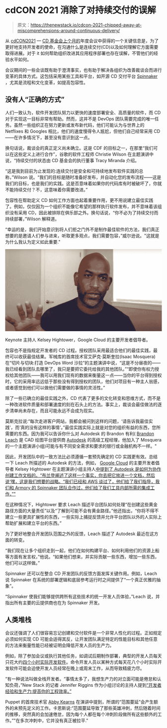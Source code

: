# cdCON 2021 消除了对持续交付的误解

> 原文：<https://thenewstack.io/cdcon-2021-chipped-away-at-miscomprehensions-around-continuous-delivery/>

从 [cdCON2021](https://events.linuxfoundation.org/cdcon/) — [CD 基金会上个月的](https://cd.foundation/)年度会议中获得的一个关键信息是，为了更好地支持开发者的使命，在沟通什么是连续交付(CD)以及如何理解它方面需要取得进展。对于 it 如何帮助组织改进其应用程序部署也存在误解，不管他们的经验水平如何。

会议期间的一些会谈既有助于澄清事实，也有助于解决各组织为改善裁谈会而进行变革的具体方式。这包括采用某些工具和平台，如开源 CD 交付平台 [Spinnaker](https://spinnaker.io/) ，尤其是流程和文化变革，如提高包容性。

## 没有人“正确的方式”

人们一致认为，软件开发团队努力以更快的速度部署安全、高质量的软件，而 CD 对于实现这一目标非常有帮助。然而，这并不是 DevOps 团队需要完成的唯一任务。虽然一些组织正在努力更新或发布新代码，他们可能认为与世界上的 Netflixes 和 Googles 相比，他们的速度慢得令人尴尬，但他们自己经常采用 CD——在许多情况下，甚至没有意识到这一点。

换句话说，裁谈会的真正定义尚未确立。这是 CDF 的目标之一，在那里“我们可以在这些定义上进行合作”，谷歌的软件工程师 Christie Wilson 在主题演讲中说，“持续交付的状态由 CD 基金会的执行董事 Tracy Miranda 介绍。

“这是我到目前为止发现的:连续交付是安全和可持续地发布软件实践的总称，”Wilson 说。“我们的目标是随时准备好发布，并自动化您的发布流程——这是我们的目标，也是我们的实践。这是否意味着如果你的代码库有时被破坏了，你就不能持续交付？不，这意味着你需要改进。”

包容性在帮助定义 CD 如何工作方面也起着重要作用，更不用说建立最佳实践了。例如，仅仅因为一个组织不能像它希望的那样执行软件发布，并不意味着该组织没有采用 CD，因此被排除在俱乐部之外。换句话说，“你不必为了持续交付而持续部署，”Wilson 解释道。

“幸运的是，我们开始意识到将人们拒之门外不是制作最佳软件的方法，我们真正想要的是邀请人们参与进来，听取更多观点，我们需要包容，”威尔逊说。"这就是为什么我认为定义如此重要."

![](img/5fb44d1e5bd4f79f3f614c79db090a8e.png)

Keynote 主持人 Kelsey Hightower，Google Cloud 的主要开发者倡导者。

包容也不是指规定开发者的 CD 过程。授权团队采用最适合他们的最佳实践，最终可以收获最佳结果。军械库的首席技术官艾萨克·莫斯奎拉(Isaac Mosquera)在“切片与切块:打造 DevOps Word 沙拉”的主题演讲中说，“这是不分昼夜的——我已经看到团队去哪里了，我只是要把它委托给我的其他团队。”“即使你有权力授权给其他团队——我可以用我们现有的数据来衡量这一点——当你的平台得到授权时，它的采用率远远低于那些没有得到授权的团队，他们对项目有一种主人翁感，或者感觉到他们可以做他们需要做的事情的灵活性。”

除了一些已确立的最佳实践之外，CD 代表了更多的文化转变和思维方式，而不是一种改进软件质量和部署速度的刻在石头上的方法。事实上，裁谈会最佳做法的逐步清单尚未存在，而且可能永远不会成为现实。

莫斯克拉说:“每次走进客户网站，我都会被问到这样的问题，‘请告诉我最佳实践’，而‘真的没有这样的事情’。”最佳实践实际上就是对您的组织有益的东西，您所需要的东西。因为我可以告诉你什么对 Autodesk 的 Brandon 有利( [Brandon Leach](https://twitter.com/brandonleach) 是 CAD 绘图平台提供商 [Autodesk](https://www.autodesk.com/) 的高级工程经理，他加入了 Mosquera 的一个主题演讲小组)可能与有不同安全需求和要求的银行或金融机构不一样。"

因此，开发团队中的一致方法比必须遵循一套预先确定的 CD 实践更有效。总结一下 Leach 所描述的 Autodesk 的方法，例如， [Google Cloud](https://cloud.google.com) 的主要开发者倡导者 Kelsey Hightower 在主题演讲小组主持人[中提到了 Autodesk 是如何为协作创建工作文档的。“布兰登阐述了这样一个事实，你去把它放进一个文档，然后说‘嘿，这是我们想要的战略。“我们已经和 AWS 谈过了，他们给了我们指导，我们和 Armory 的 Spinnaker 团队合作过，他们给了我们工具内部所需的集成工作，”"](https://twitter.com/kelseyhightower?lang=en)

在这种情况下，Hightower 要求 Leach 描述平台团队如何处理“在创建这些黄金路径方面的大量责任”以及“了解到可能不会有黄金路径。”他还指出，“你将不得不建立一些更具扩展性的东西，一些实际上捕捉反馈并允许平台团队以外的人实际上帮助扩展和建立平台的东西。”

为了更好地整合开发团队范围之外的反馈，Leach 描述了 Autodesk 最近在这方面的转变。

“我们现在让多个组织走到一起，他们在如何构建平台、如何利用他们的资源上船等方面有发言权，”他说。“如果他们想来，并实际贡献一些东西，增加一些东西，他们可以这样做。”

Spinnaker 还可以在整合 CD 开发团队的反馈方面发挥关键作用。例如，Leach 说 Spinnaker 在系统的部署逻辑和底层参考运行时之间提供了“一个真正优雅的抽象”。

“Spinnaker 使我们能够提供跨所有这些技术的统一开发人员体验，”Leach 说，并指出所有主要的云提供商也在为 Spinnaker 开发。

## 人类堆栈

会议还强调了人们很容易忘记创建和交付软件是一个非常人性化的过程。正如规定必须如何实现 CD 可能会适得其反，让开发团队满足特定的性能目标和其他任意的方法来衡量性能已经被证明会降低开发人员的生产力。

例如，除了参加会议或执行其他任务，如调试后期制作部署，典型的开发人员每天只花大约[四个小时实际开发软件](https://stackoverflow.blog/2020/12/07/measuring-developer-productivity/)。命令开发人员以某种方式每天花八个小时实际开发软件可能会迫使开发人员经常在晚上或周末工作，从而导致精疲力尽。

“有一种说法叫做全栈开发者。“事情太多了，我想生产力的对立面可能是倦怠和认知负荷，”New Stack 的记者 Jennifer Riggins 作为小组讨论的主持人提到[“开发者经验和生产力:提高你的工程效率。”](https://www.youtube.com/watch?v=FgkhYhRopfs&ab_channel=ContinuousDeliveryFoundation)

Puppet 的首席技术官 [Abby Kearns](https://www.linkedin.com/in/abbykearns) 在演讲中提到，所谓的“范围蔓延”会产生额外的未预先定义的工作。卡恩斯说:“范围蔓延导致了那些英雄冲刺，然后随着时间的推移，突然真的会加速倦怠，因为每个人都在每个冲刺阶段做所有这些额外的工作。”"在多次冲刺中，它并没有真正被拉平."

<svg xmlns:xlink="http://www.w3.org/1999/xlink" viewBox="0 0 68 31" version="1.1"><title>Group</title> <desc>Created with Sketch.</desc></svg>